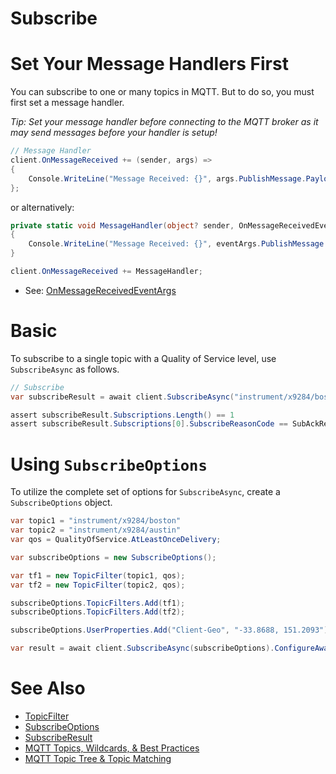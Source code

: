 # Subscribe

# Set Your Message Handlers First

You can subscribe to one or many topics in MQTT.  But to do so, you must first set a message handler.

_Tip: Set your message handler before connecting to the MQTT broker as it may send messages before your handler is setup!_

```csharp
// Message Handler
client.OnMessageReceived += (sender, args) =>
{
    Console.WriteLine("Message Received: {}", args.PublishMessage.PayloadAsString)
};
```

or alternatively:

```csharp
private static void MessageHandler(object? sender, OnMessageReceivedEventArgs eventArgs)
{
    Console.WriteLine("Message Received: {}", eventArgs.PublishMessage.PayloadAsString)
}

client.OnMessageReceived += MessageHandler;
```

* See: [OnMessageReceivedEventArgs](https://github.com/hivemq/hivemq-mqtt-client-dotnet/blob/main/Source/HiveMQtt/Client/Events/OnMessageReceivedEventArgs.cs)

# Basic

To subscribe to a single topic with a Quality of Service level, use `SubscribeAsync` as follows.

```csharp
// Subscribe
var subscribeResult = await client.SubscribeAsync("instrument/x9284/boston", QualityOfService.AtLeastOnceDelivery).ConfigureAwait(false);

assert subscribeResult.Subscriptions.Length() == 1
assert subscribeResult.Subscriptions[0].SubscribeReasonCode == SubAckReasonCode.GrantedQoS1
```

# Using `SubscribeOptions`

To utilize the complete set of options for `SubscribeAsync`, create a `SubscribeOptions` object.

```csharp
var topic1 = "instrument/x9284/boston"
var topic2 = "instrument/x9284/austin"
var qos = QualityOfService.AtLeastOnceDelivery;

var subscribeOptions = new SubscribeOptions();

var tf1 = new TopicFilter(topic1, qos);
var tf2 = new TopicFilter(topic2, qos);

subscribeOptions.TopicFilters.Add(tf1);
subscribeOptions.TopicFilters.Add(tf2);

subscribeOptions.UserProperties.Add("Client-Geo", "-33.8688, 151.2093");

var result = await client.SubscribeAsync(subscribeOptions).ConfigureAwait(false);
```

# See Also

* [TopicFilter](https://github.com/hivemq/hivemq-mqtt-client-dotnet/blob/main/Source/HiveMQtt/MQTT5/Types/TopicFilter.cs)
* [SubscribeOptions](https://github.com/hivemq/hivemq-mqtt-client-dotnet/blob/main/Source/HiveMQtt/Client/Options/SubscribeOptions.cs)
* [SubscribeResult](https://github.com/hivemq/hivemq-mqtt-client-dotnet/blob/main/Source/HiveMQtt/Client/Results/SubscribeResult.cs)
* [MQTT Topics, Wildcards, & Best Practices](https://www.hivemq.com/blog/mqtt-essentials-part-5-mqtt-topics-best-practices/)
* [MQTT Topic Tree & Topic Matching](https://www.hivemq.com/article/mqtt-topic-tree-matching-challenges-best-practices-explained/)
